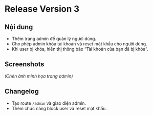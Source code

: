 # Release Version 3

## Nội dung
- Thêm trang admin để quản lý người dùng.
- Cho phép admin khóa tài khoản và reset mật khẩu cho người dùng.
- Khi user bị khóa, hiển thị thông báo “Tài khoản của bạn đã bị khóa”.

## Screenshots
*(Chèn ảnh minh họa trang admin)*

## Changelog
- Tạo route `/admin` và giao diện admin.
- Thêm chức năng block user và reset mật khẩu.
